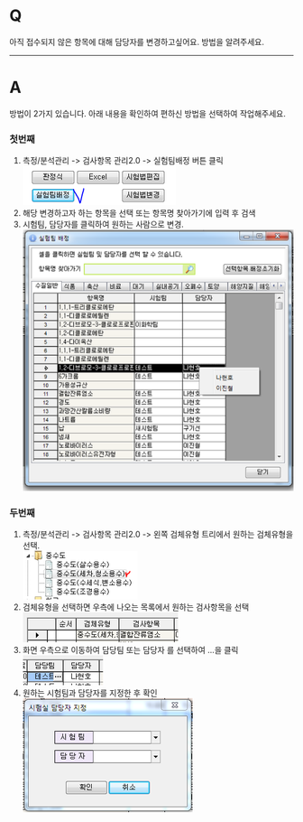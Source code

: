 # Q

아직 접수되지 않은 항목에 대해 담당자를 변경하고싶어요.
방법을 알려주세요.


***
# A
방법이 2가지 있습니다. 
아래 내용을 확인하여 편하신 방법을 선택하여 작업해주세요.

### 첫번째
1. 측정/분석관리 -> 검사항목 관리2.0 -> 실험팀배정 버튼 클릭  
![](/assets/faq/004-11/01버튼.png)  
1. 해당 변경하고자 하는 항목을 선택 또는 항목명 찾아가기에 입력 후 검색  
1. 시험팀, 담당자를 클릭하여 원하는 사람으로 변경.  
![](/assets/faq/004-11/02실험팀배정.png)  

### 두번째
1. 측정/분석관리 -> 검사항목 관리2.0 -> 왼쪽 검체유형 트리에서 원하는 검체유형을 선택.  
![](/assets/faq/004-11/03검체유형_선택.png)  
1. 검체유형을 선택하면 우측에 나오는 목록에서 원하는 검사항목을 선택  
![](/assets/faq/004-11/04검체유형담당자1.png)  
1. 화면 우측으로 이동하여 담당팀 또는 담당자 를 선택하여 ...을 클릭  
![](/assets/faq/004-11/05검체유형담당자2.png)  
1. 원하는 시험팀과 담당자를 지정한 후 확인  
![](/assets/faq/004-11/06담당자_지정.png)  